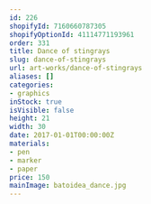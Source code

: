 ```yaml
---
id: 226
shopifyId: 7160660787305
shopifyOptionId: 41114771193961
order: 331
title: Dance of stingrays
slug: dance-of-stingrays
url: art-works/dance-of-stingrays
aliases: []
categories:
- graphics
inStock: true
isVisible: false
height: 21
width: 30
date: 2017-01-01T00:00:00Z
materials:
- pen
- marker
- paper
price: 150
mainImage: batoidea_dance.jpg
---
```

